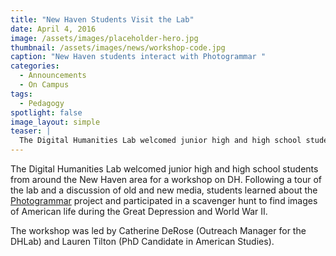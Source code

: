 ```yaml
---
title: "New Haven Students Visit the Lab"
date: April 4, 2016
image: /assets/images/placeholder-hero.jpg
thumbnail: /assets/images/news/workshop-code.jpg
caption: "New Haven students interact with Photogrammar "
categories: 
  - Announcements
  - On Campus
tags:
  - Pedagogy
spotlight: false 
image_layout: simple
teaser: |
  The Digital Humanities Lab welcomed junior high and high school students from around the New Haven area for a workshop on DH. Following a tour of the lab and a discussion of old and new media,...
---
```


The Digital Humanities Lab welcomed junior high and high school students from around the New Haven area for a workshop on DH. Following a tour of the lab and a discussion of old and new media, students learned about the [Photogrammar](http://photogrammar.yale.edu/) project and participated in a scavenger hunt to find images of American life during the Great Depression and World War II.
  
The workshop was led by Catherine DeRose (Outreach Manager for the DHLab) and Lauren Tilton (PhD Candidate in American Studies).